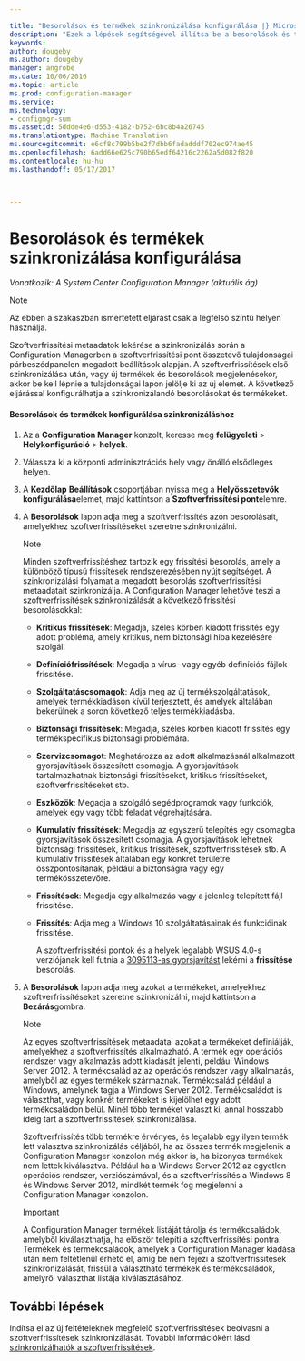 ```yaml
---

title: "Besorolások és termékek szinkronizálása konfigurálása |} Microsoft Docs"
description: "Ezek a lépések segítségével állítsa be a besorolások és termékek a Configuration Manager konzol szinkronizálása."
keywords: 
author: dougeby
ms.author: dougeby
manager: angrobe
ms.date: 10/06/2016
ms.topic: article
ms.prod: configuration-manager
ms.service: 
ms.technology:
- configmgr-sum
ms.assetid: 5ddde4e6-d553-4182-b752-6bc8b4a26745
ms.translationtype: Machine Translation
ms.sourcegitcommit: e6cf8c799b5be2f7dbb6fadadddf702ec974ae45
ms.openlocfilehash: 6add66e625c790b65edf64216c2262a5d082f820
ms.contentlocale: hu-hu
ms.lasthandoff: 05/17/2017



---
```

#  <a name="configure-classifications-and-products-to-synchronize"></a>Besorolások és termékek szinkronizálása konfigurálása  

*Vonatkozik: A System Center Configuration Manager (aktuális ág)*


> [!NOTE]  
>  Az ebben a szakaszban ismertetett eljárást csak a legfelső szintű helyen használja.  

 Szoftverfrissítési metaadatok lekérése a szinkronizálás során a Configuration Managerben a szoftverfrissítési pont összetevő tulajdonságai párbeszédpanelen megadott beállítások alapján. A szoftverfrissítések első szinkronizálása után, vagy új termékek és besorolások megjelenésekor, akkor be kell lépnie a tulajdonságai lapon jelölje ki az új elemet. A következő eljárással konfigurálhatja a szinkronizálandó besorolásokat és termékeket.  

#### <a name="to-configure-classifications-and-products-to-synchronize"></a>Besorolások és termékek konfigurálása szinkronizáláshoz  

1.  Az a **Configuration Manager** konzolt, keresse meg **felügyeleti** > **Helykonfiguráció** > **helyek**.

2. Válassza ki a központi adminisztrációs hely vagy önálló elsődleges helyen.  

3.  A **Kezdőlap** **Beállítások** csoportjában nyissa meg a **Helyösszetevők konfigurálása**elemet, majd kattintson a **Szoftverfrissítési pont**elemre.

4.  A **Besorolások** lapon adja meg a szoftverfrissítés azon besorolásait, amelyekhez szoftverfrissítéseket szeretne szinkronizálni.  

    > [!NOTE]  
    >  Minden szoftverfrissítéshez tartozik egy frissítési besorolás, amely a különböző típusú frissítések rendszerezésében nyújt segítséget. A szinkronizálási folyamat a megadott besorolás szoftverfrissítési metaadatait szinkronizálja. A Configuration Manager lehetővé teszi a szoftverfrissítések szinkronizálását a következő frissítési besorolásokkal:  
    >   
    > - **Kritikus frissítések**: Megadja, széles körben kiadott frissítés egy adott probléma, amely kritikus, nem biztonsági hiba kezelésére szolgál.  
    > - **Definíciófrissítések**: Megadja a vírus- vagy egyéb definíciós fájlok frissítése.  
    > - **Szolgáltatáscsomagok**: Adja meg az új termékszolgáltatások, amelyek termékkiadáson kívül terjesztett, és amelyek általában bekerülnek a soron következő teljes termékkiadásba.  
    > - **Biztonsági frissítések**: Megadja, széles körben kiadott frissítés egy termékspecifikus biztonsági problémára.  
    > - **Szervizcsomagot**: Meghatározza az adott alkalmazásnál alkalmazott gyorsjavítások összesített csomagja. A gyorsjavítások tartalmazhatnak biztonsági frissítéseket, kritikus frissítéseket, szoftverfrissítéseket stb.  
    > - **Eszközök**: Megadja a szolgáló segédprogramok vagy funkciók, amelyek egy vagy több feladat végrehajtására.  
    > - **Kumulatív frissítések**: Megadja az egyszerű telepítés egy csomagba gyorsjavítások összesített csomagja. A gyorsjavítások lehetnek biztonsági frissítések, kritikus frissítések, szoftverfrissítések stb. A kumulatív frissítések általában egy konkrét területre összpontosítanak, például a biztonságra vagy egy termékösszetevőre.  
    > - **Frissítések**: Megadja egy alkalmazás vagy a jelenleg telepített fájl frissítése.  
    > - **Frissítés**: Adja meg a Windows 10 szolgáltatásainak és funkcióinak frissítése.  
    >   
    >      A szoftverfrissítési pontok és a helyek legalább WSUS 4.0-s verziójának kell futnia a [3095113-as gyorsjavítást](https://support.microsoft.com/kb/3095113) lekérni a **frissítése** besorolás.  

5.  A **Besorolások** lapon adja meg azokat a termékeket, amelyekhez szoftverfrissítéseket szeretne szinkronizálni, majd kattintson a **Bezárás**gombra.  

    > [!NOTE]  
    >  Az egyes szoftverfrissítések metaadatai azokat a termékeket definiálják, amelyekhez a szoftverfrissítés alkalmazható. A termék egy operációs rendszer vagy alkalmazás adott kiadását jelenti, például Windows Server 2012. A termékcsalád az az operációs rendszer vagy alkalmazás, amelyből az egyes termékek származnak. Termékcsalád például a Windows, amelynek tagja a Windows Server 2012. Termékcsaládot is választhat, vagy konkrét termékeket is kijelölhet egy adott termékcsaládon belül. Minél több terméket választ ki, annál hosszabb ideig tart a szoftverfrissítések szinkronizálása.  
    >   
    >  Szoftverfrissítés több termékre érvényes, és legalább egy ilyen termék lett választva szinkronizálás céljából, ha az összes termék megjelenik a Configuration Manager konzolon még akkor is, ha bizonyos termékek nem lettek kiválasztva. Például ha a Windows Server 2012 az egyetlen operációs rendszer, verziószámával, és a szoftverfrissítés a Windows 8 és Windows Server 2012, mindkét termék fog megjelenni a Configuration Manager konzolon.  

    > [!IMPORTANT]  
    >  A Configuration Manager termékek listáját tárolja és termékcsaládok, amelyből kiválaszthatja, ha először telepíti a szoftverfrissítési pontra. Termékek és termékcsaládok, amelyek a Configuration Manager kiadása után nem feltétlenül érhető el, amíg be nem fejezi a szoftverfrissítések szinkronizálását, frissül a választható termékek és termékcsaládok, amelyről választhat listája kiválasztásához.  


## <a name="next-steps"></a>További lépések
Indítsa el az új feltételeknek megfelelő szoftverfrissítések beolvasni a szoftverfrissítések szinkronizálását. További információkért lásd: [szinkronizálhatók a szoftverfrissítések](synchronize-software-updates.md).

